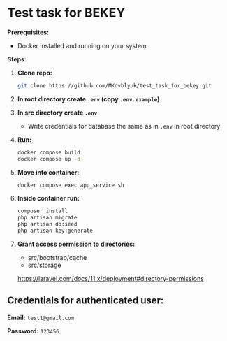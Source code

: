 # Test task for BEKEY

**Prerequisites:**

*   Docker installed and running on your system

**Steps:**

1.  **Clone repo:**

    ```bash
    git clone https://github.com/MKovblyuk/test_task_for_bekey.git
2.  **In root directory create `.env` (copy `.env.example`)**
4.  **In src directory create `.env`**
     - Write credentials for database the same as in `.env` in root directory
5.  **Run:**
    ```bash
    docker compose build
    docker compose up -d
6.  **Move into container:**
    ```bash
    docker compose exec app_service sh
7.  **Inside container run:**
    ```bash
    composer install
    php artisan migrate
    php artisan db:seed
    php artisan key:generate
8. **Grant access permission to directories:**
    - src/bootstrap/cache
    - src/storage
      
   https://laravel.com/docs/11.x/deployment#directory-permissions

## Credentials for authenticated user:
  
**Email:** `test1@gmail.com`

**Password:** `123456`
